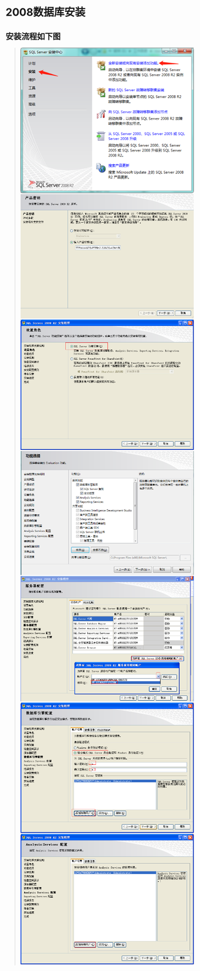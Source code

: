 # 2008数据库安装

## 安装流程如下图
>  ![](images\1.jpg)
>  ![](images\2.jpg)
>  ![](images\3.jpg)
>  ![](images\4.jpg)
>  ![](images\5.jpg)
>  ![](images\6.jpg)
>  ![](images\7.jpg)

